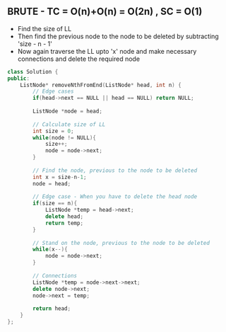 ## BRUTE - TC = O(n)+O(n) = O(2n)  ,  SC = O(1)

- Find the size of LL
- Then find the previous node to the node to be deleted by subtracting 'size - n - 1' 
- Now again traverse the LL upto 'x' node and make necessary connections and delete the required node

```cpp
class Solution {
public:
    ListNode* removeNthFromEnd(ListNode* head, int n) {
        // Edge cases
        if(head->next == NULL || head == NULL) return NULL;
        
        ListNode *node = head;
        
        // Calculate size of LL
        int size = 0;
        while(node != NULL){
            size++;
            node = node->next;
        }
        
        // Find the node, previous to the node to be deleted
        int x = size-n-1;
        node = head;
        
        // Edge case - When you have to delete the head node
        if(size == n){
            ListNode *temp = head->next;
            delete head;
            return temp;
        }
        
        // Stand on the node, previous to the node to be deleted
        while(x--){
            node = node->next;
        }
        
        // Connections
        ListNode *temp = node->next->next;
        delete node->next;
        node->next = temp;
        
        return head;
    }
};
```
